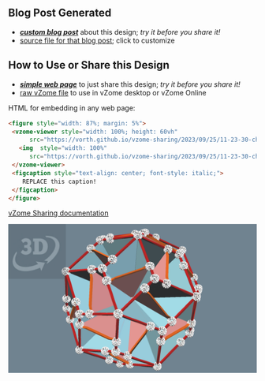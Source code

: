 
## Blog Post Generated

 - [***custom blog post***](<https://vorth.github.io/vzome-sharing/2023/09/25/chiral-RT-GheeBeomKim-11-23-30.html>) about this design; *try it before you share it!*
 - [source file for that blog post](<https://github.com/vorth/vzome-sharing/edit/main/_posts/2023-09-25-chiral-RT-GheeBeomKim-11-23-30.md>); click to customize
 


## How to Use or Share this Design

 - [***simple web page***](<https://vorth.github.io/vzome-sharing/2023/09/25/11-23-30-chiral-RT-GheeBeomKim/>) to just share this design; *try it before you share it!*
 - [raw vZome file](<https://raw.githubusercontent.com/vorth/vzome-sharing/main/2023/09/25/11-23-30-chiral-RT-GheeBeomKim/chiral-RT-GheeBeomKim.vZome>) to use in vZome desktop or vZome Online
 
 HTML for embedding in any web page:
 ```html
<figure style="width: 87%; margin: 5%">
  <vzome-viewer style="width: 100%; height: 60vh"
       src="https://vorth.github.io/vzome-sharing/2023/09/25/11-23-30-chiral-RT-GheeBeomKim/chiral-RT-GheeBeomKim.vZome" >
    <img  style="width: 100%"
       src="https://vorth.github.io/vzome-sharing/2023/09/25/11-23-30-chiral-RT-GheeBeomKim/chiral-RT-GheeBeomKim.png" >
  </vzome-viewer>
  <figcaption style="text-align: center; font-style: italic;">
     REPLACE this caption!
  </figcaption>
</figure>
 ```

[vZome Sharing documentation](https://vzome.github.io/vzome/sharing.html#how-it-works)

![Image](<chiral-RT-GheeBeomKim.png>)

